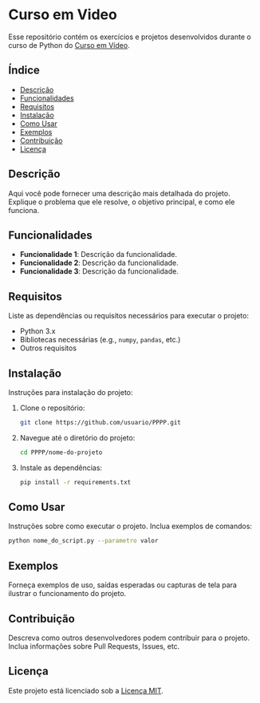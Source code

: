 
# Curso em Video
Esse repositório contém os exercícios e projetos desenvolvidos durante o curso de Python do [Curso em Vídeo](https://www.cursoemvideo.com/).

## Índice

- [Descrição](#descrição)
- [Funcionalidades](#funcionalidades)
- [Requisitos](#requisitos)
- [Instalação](#instalação)
- [Como Usar](#como-usar)
- [Exemplos](#exemplos)
- [Contribuição](#contribuição)
- [Licença](#licença)

## Descrição

Aqui você pode fornecer uma descrição mais detalhada do projeto. Explique o problema que ele resolve, o objetivo principal, e como ele funciona. 

## Funcionalidades

- **Funcionalidade 1**: Descrição da funcionalidade.
- **Funcionalidade 2**: Descrição da funcionalidade.
- **Funcionalidade 3**: Descrição da funcionalidade.

## Requisitos

Liste as dependências ou requisitos necessários para executar o projeto:

- Python 3.x
- Bibliotecas necessárias (e.g., `numpy`, `pandas`, etc.)
- Outros requisitos

## Instalação

Instruções para instalação do projeto:

1. Clone o repositório:
   ```bash
   git clone https://github.com/usuario/PPPP.git
   ```
2. Navegue até o diretório do projeto:
   ```bash
   cd PPPP/nome-do-projeto
   ```
3. Instale as dependências:
   ```bash
   pip install -r requirements.txt
   ```

## Como Usar

Instruções sobre como executar o projeto. Inclua exemplos de comandos:

```bash
python nome_do_script.py --parametro valor
```

## Exemplos

Forneça exemplos de uso, saídas esperadas ou capturas de tela para ilustrar o funcionamento do projeto.

## Contribuição

Descreva como outros desenvolvedores podem contribuir para o projeto. Inclua informações sobre Pull Requests, Issues, etc.

## Licença

Este projeto está licenciado sob a [Licença MIT](LICENSE). 
